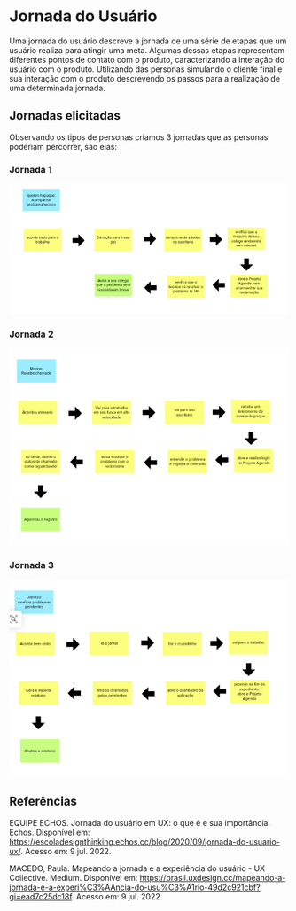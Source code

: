 # Jornada do Usuário

Uma jornada do usuário descreve a jornada de uma série de etapas que um usuário realiza para atingir uma meta. Algumas dessas etapas representam diferentes pontos de contato com o produto, caracterizando a interação do usuário com o produto. Utilizando das personas simulando o cliente final e sua interação com o produto descrevendo os passos para a realização de uma determinada jornada.

## Jornadas elicitadas

Observando os tipos de personas criamos 3 jornadas que as personas poderiam percorrer, são elas:

### Jornada 1

![](../images/Jornada1.png)

### Jornada 2

![](../images/Jornada2.png)

### Jornada 3

![](../images/Jornada3.png)

## Referências

EQUIPE ECHOS. Jornada do usuário em UX: o que é e sua importância. Echos. Disponível em: <https://escoladesignthinking.echos.cc/blog/2020/09/jornada-do-usuario-ux/>. Acesso em: 9 jul. 2022.

MACEDO, Paula. Mapeando a jornada e a experiência do usuário - UX Collective. Medium. Disponível em: <https://brasil.uxdesign.cc/mapeando-a-jornada-e-a-experi%C3%AAncia-do-usu%C3%A1rio-49d2c921cbf?gi=ead7c25dc18f>. Acesso em: 9 jul. 2022.
